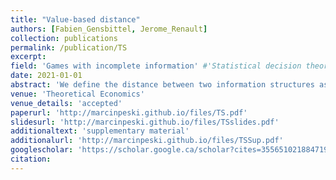 ```yaml
---
title: "Value-based distance"
authors: [Fabien_Gensbittel, Jerome_Renault]
collection: publications
permalink: /publication/TS
excerpt: 
field: 'Games with incomplete information' #'Statistical decision theory', 'Games with incomplete information', 'Dynamic Games', Social economics
date: 2021-01-01
abstract: 'We define the distance between two information structures as the largest possible difference in value across all zero-sum games. We provide a tractable characterization of distance and use it to discuss the relation between the value of information in games versus single-agent problems, the value of additional information, informational substitutes, complements, or joint information. The convergence to a countable information structure under value-based distance is equivalent to the weak convergence of belief hierarchies, implying, among other things, that for zero-sum games, approximate knowledge is equivalent to common knowledge. At the same time, the space of information structures under the value-based distance is large: there exists a sequence of information structures where players acquire increasingly more information, and \varepsilon>0 such that any two elements of the sequence have distance of at least \varepsilon. This result answers by the negative the second (and last unsolved) of the three problems posed by J.F. Mertens in his paper “Repeated Games”, ICM 1986.'
venue: 'Theoretical Economics'
venue_details: 'accepted'
paperurl: 'http://marcinpeski.github.io/files/TS.pdf'
slidesurl: 'http://marcinpeski.github.io/files/TSslides.pdf'
additionaltext: 'supplementary material'
additionalurl: 'http://marcinpeski.github.io/files/TSSup.pdf'
googlescholar: 'https://scholar.google.ca/scholar?cites=355651021884719785&as_sdt=2005&sciodt=0,5&hl=en'
citation: 
---
```

